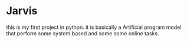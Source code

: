 # Jarvis
this  is my first project in python. it is basically a Artificial program model that perform some system based and some some online tasks.
